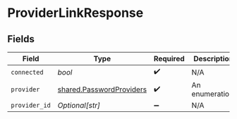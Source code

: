 # ProviderLinkResponse


## Fields

| Field                                                                | Type                                                                 | Required                                                             | Description                                                          |
| -------------------------------------------------------------------- | -------------------------------------------------------------------- | -------------------------------------------------------------------- | -------------------------------------------------------------------- |
| `connected`                                                          | *bool*                                                               | :heavy_check_mark:                                                   | N/A                                                                  |
| `provider`                                                           | [shared.PasswordProviders](../../models/shared/passwordproviders.md) | :heavy_check_mark:                                                   | An enumeration.                                                      |
| `provider_id`                                                        | *Optional[str]*                                                      | :heavy_minus_sign:                                                   | N/A                                                                  |
